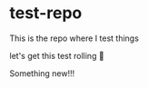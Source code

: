 # test-repo
This is the repo where I test things

let's get this test rolling :rocket:

Something new!!!
